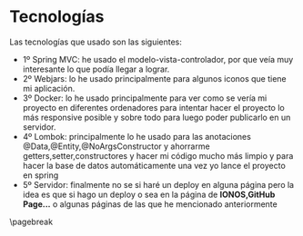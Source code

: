 # Tecnologías
Las tecnologías que usado son las siguientes:
- 1º Spring MVC: he usado el modelo-vista-controlador, por que veía muy interesante lo que podía llegar a lograr.
- 2º Webjars: lo he usado principalmente para algunos iconos que tiene mi aplicación.
- 3º Docker: lo he usado principalmente para ver como se vería mi proyecto en diferentes ordenadores para intentar hacer el proyecto lo más responsive posible y sobre todo para luego poder publicarlo en un servidor.
- 4º Lombok: principalmente lo he usado para las anotaciones @Data,@Entity,@NoArgsConstructor y ahorrarme getters,setter,constructores y hacer mi código mucho más limpio y para hacer la base de datos automáticamente una vez yo lance el proyecto en spring
- 5º Servidor: finalmente no se si haré un deploy en alguna página pero la idea es que si hago un deploy o sea en la página de **IONOS,GitHub Page...** o algunas páginas de las que he mencionado anteriormente

\pagebreak
